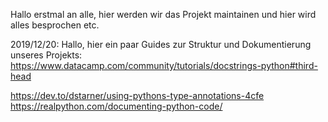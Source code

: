 Hallo erstmal an alle,
hier werden wir das Projekt maintainen und hier wird alles besprochen etc.

2019/12/20:
Hallo, hier ein paar Guides zur Struktur und Dokumentierung unseres Projekts:
https://www.datacamp.com/community/tutorials/docstrings-python#third-head <br>

https://dev.to/dstarner/using-pythons-type-annotations-4cfe
https://realpython.com/documenting-python-code/
